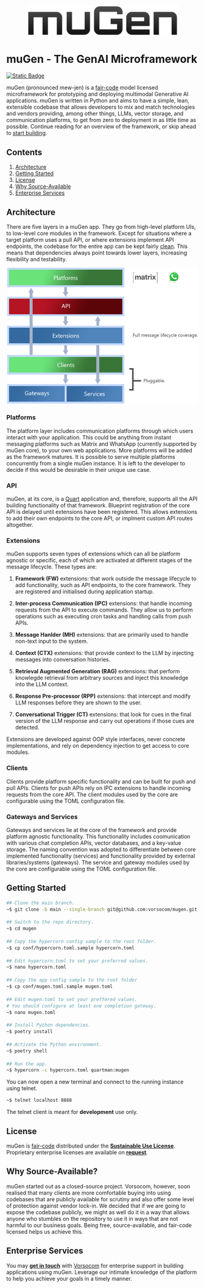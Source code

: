 <p align="center">
    <img src="assets/images/mugen-logotype.png" width="401">
</p>

# muGen - The GenAI Microframework

[![Static Badge](https://img.shields.io/badge/License-Sustainable_Use_1.0-blue)](LICENSE.md)

muGen (pronounced mew-jen) is a [fair-code](https://faircode.io) model licensed microframework for prototyping and deploying multimodal Generative AI applications. muGen is written in Python and aims to have a simple, lean, extensible codebase that allows developers to mix and match technologies and vendors providing, among other things, LLMs, vector storage, and communication platforms, to get from zero to deployment in as little time as possible. Continue reading for an overview of the framework, or skip ahead to [start building](#getting-started).

## Contents

1. [Architecture](#architecture)
2. [Getting Started](#getting-started)
3. [License](#license)
4. [Why Source-Available](#why-source-available)
4. [Enterprise Services](#enterprise-services)

## Architecture

There are five layers in a muGen app. They go from high-level platform UIs, to low-level core modules in the framework. Except for situations where a target platform uses a pull API, or where extensions implement API endpoints, the codebase for the entire app can be kept fairly [clean](https://blog.cleancoder.com/uncle-bob/2012/08/13/the-clean-architecture.html). This means that dependencies always point towards lower layers, increasing flexibility and testability.

<p align="center">
    <img src="assets/images/mugen-architecture.png" width="501">
</p>

### Platforms

The platform layer includes communication platforms through which users interact with your application. This could be anything from instant messaging platforms such as Matrix and WhatsApp (currently supported by muGen core), to your own web applications. More platforms will be added as the framework matures. It is possible to serve multiple platforms concurrently from a single muGen instance. It is left to the developer to decide if this would be desirable in their unique use case.

### API

muGen, at its core, is a [Quart](https://palletsprojects.com/projects/quart) application and, therefore, supports all the API building functionality of that framework. Blueprint registration of the core API is delayed until extensions have been registered. This allows extensions to add their own endpoints to the core API, or implment custom API routes altogether.

### Extensions

muGen supports seven types of extensions which can all be platform agnostic or specific, each of which are activated at different stages of the message lifecycle. These types are:

1. **Framework (FW)** extensions: that work outside the message lifecycle to add functionality, such as API endpoints, to the core framework. They are registered and initialised during application startup.

2. **Inter-process Communication (IPC)** extensions: that handle incoming requests from the API to execute commands. They allow us to perform operations such as executing cron tasks and handling calls from push APIs.

3. **Message Hanlder (MH)** extensions: that are primarily used to handle non-text input to the system.

4. **Context (CTX)** extensions: that provide context to the LLM by injecting messages into conversation histories.

5. **Retrieval Augmented Generation (RAG)** extensions: that perform knowlegde retrieval from arbitrary sources and inject this knowledge into the LLM context.

6. **Response Pre-processor (RPP)** extensions: that intercept and modify LLM responses before they are shown to the user.

7. **Conversational Trigger (CT)** extensions: that look for cues in the final version of the LLM response and carry out operations if those cues are detected.

Extensions are developed against OOP style interfaces, never concrete implementations, and rely on dependency injection to get access to core modules.

### Clients

Clients provide platform specific functionality and can be built for push and pull APIs. Clients for push APIs rely on IPC extensions to handle incoming requests from the core API. The client modules used by the core are configurable using the TOML configuration file.

### Gateways and Services

Gateways and services lie at the core of the framework and provide platform agnostic functionality. This functionality includes coomunication with various chat completion APIs, vector databases, and a key-value storage. The naming convention was adopted to differentiate between core implemented functionality (services) and functionality provided by external libraries/systems (gateways). The service and gateway modules used by the core are configurable using the TOML configuration file.

## Getting Started

```bash
## Clone the main branch.
~$ git clone -b main --single-branch git@github.com:vorsocom/mugen.git

## Switch to the repo directory.
~$ cd mugen

## Copy the hypercorn config sample to the root folder.
~$ cp conf/hypercorn.toml.sample hypercorn.toml

## Edit hypercorn.toml to set your preferred values.
~$ nano hypercorn.toml

## Copy the app config sample to the root folder
~$ cp conf/mugen.toml.sample mugen.toml

## Edit mugen.toml to set your preffered values.
# You should configure at least one completion gateway.
~$ nano mugen.toml

## Install Python dependencies.
~$ poetry install

## Activate the Python environment.
~$ poetry shell

## Run the app.
~$ hypercorn -c hypercorn.toml quartman:mugen
```

You can now open a new terminal and connect to the running instance using telnet.

```bash
~$ telnet localhost 8888
```

The telnet client is meant for **development** use only.

## License

muGen is [fair-code](https://faircode.io) distributed under the [**Sustainable Use License**](LICENSE.md). Proprietary enterprise licenses are available on [**request**](mailto:license@vorsocomputing.com).

## Why Source-Available?

muGen started out as a closed-source project. Vorsocom, however, soon realised that many clients are more comfortable buying into using codebases that are publicly available for scrutiny and also offer some level of protection against vendor lock-in. We decided that if we are going to expose the codebase publicly, we might as well do it in a way that allows anyone who stumbles on the repository to use it in ways that are not harmful to our business goals. Being free, source-available, and fair-code licensed helps us achieve this.

## Enterprise Services

You may [**get in touch**](mailto:brightideas@vorsocomputing.com) with [Vorsocom](https://vorsocomputing.com) for enterprise support in building applications using muGen. Leverage our intimate knowledge of the platform to help you achieve your goals in a timely manner.